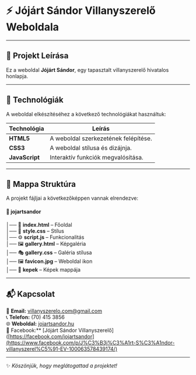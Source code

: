 # ⚡ Jójárt Sándor Villanyszerelő Weboldala

---

## 📌 **Projekt Leírása**
Ez a weboldal **Jójárt Sándor**, egy tapasztalt villanyszerelő hivatalos honlapja.

---

## 🚀 **Technológiák**
A weboldal elkészítéséhez a következő technológiákat használtuk:

| Technológia | Leírás |
| ----------- | ------ |
| **HTML5**   | A weboldal szerkezetének felépítése. |
| **CSS3**    | A weboldal stílusa és dizájnja. |
| **JavaScript** | Interaktív funkciók megvalósítása. |
---

## 📂 **Mappa Struktúra**
A projekt fájljai a következőképpen vannak elrendezve:


#### 📁 **jojartsandor**  
│── 📜 **index.html** – Főoldal<br>
│── 🎨 **style.css** – Stílus<br>
│── ⚙️ **script.js** – Funkcionalitás<br> 
│── 🖼️ **gallery.html** – Képgaléria  
│── 🎭 **gallery.css** – Galéria stílusa<br>
│── 🖼️ **favicon.jpg** – Weboldal ikon  
│── 📁 **kepek** – Képek mappája  

---

## 📬 Kapcsolat
📧 **Email:** [villanyszerelo.com@gmail.com](mailto:villanyszerelo.com@gmail.com)<br>
📞 **Telefon:** (70) 415 3856  
🌐 **Weboldal:** [jojartsandor.hu](https://jojartsandor.hu)<br>
📘 Facebook:** [Jójárt Sándor Villanyszerelő]([https://facebook.com/jojartsandor](https://www.facebook.com/p/J%C3%B3j%C3%A1rt-S%C3%A1ndor-villanyszerel%C5%91-EV-100063578439174/)

---

✨ *Köszönjük, hogy meglátogattad a projektet!*

